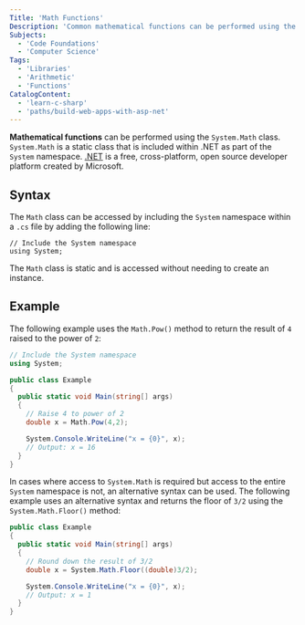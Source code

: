 ```yaml
---
Title: 'Math Functions'
Description: 'Common mathematical functions can be performed using the System.Math class.'
Subjects:
  - 'Code Foundations'
  - 'Computer Science'
Tags:
  - 'Libraries'
  - 'Arithmetic'
  - 'Functions'
CatalogContent:
  - 'learn-c-sharp'
  - 'paths/build-web-apps-with-asp-net'
---
```


**Mathematical functions** can be performed using the `System.Math` class. `System.Math` is a static class that is included within .NET as part of the `System` namespace. [.NET](https://dotnet.microsoft.com/en-us/learn/dotnet/what-is-dotnet) is a free, cross-platform, open source developer platform created by Microsoft.

## Syntax

The `Math` class can be accessed by including the `System` namespace within a `.cs` file by adding the following line:

```pseudo
// Include the System namespace
using System;
```

The `Math` class is static and is accessed without needing to create an instance.

## Example

The following example uses the `Math.Pow()` method to return the result of `4` raised to the power of `2`:

```cs
// Include the System namespace
using System;

public class Example
{
  public static void Main(string[] args)
  {
    // Raise 4 to power of 2
    double x = Math.Pow(4,2);

    System.Console.WriteLine("x = {0}", x);
    // Output: x = 16
  }
}
```

In cases where access to `System.Math` is required but access to the entire `System` namespace is not, an alternative syntax can be used. The following example uses an alternative syntax and returns the floor of `3/2` using the `System.Math.Floor()` method:

```cs
public class Example
{
  public static void Main(string[] args)
  {
    // Round down the result of 3/2
    double x = System.Math.Floor((double)3/2);

    System.Console.WriteLine("x = {0}", x);
    // Output: x = 1
  }
}
```
